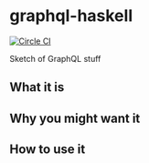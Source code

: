 # graphql-haskell

[![Circle CI](https://circleci.com/gh/jml/graphql-haskell/tree/master.svg?style=shield)](https://circleci.com/gh/jml/graphql-haskell/tree/master)

Sketch of GraphQL stuff

## What it is

## Why you might want it

## How to use it
